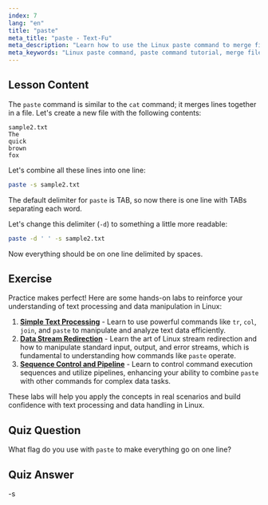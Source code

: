```yaml
---
index: 7
lang: "en"
title: "paste"
meta_title: "paste - Text-Fu"
meta_description: "Learn how to use the Linux paste command to merge file lines. Discover delimiters and combine files with this essential Linux command tutorial."
meta_keywords: "Linux paste command, paste command tutorial, merge file lines, Linux commands, beginner Linux, Linux guide"
---
```


## Lesson Content

The `paste` command is similar to the `cat` command; it merges lines together in a file. Let's create a new file with the following contents:

```
sample2.txt
The
quick
brown
fox
```

Let's combine all these lines into one line:

```bash
paste -s sample2.txt
```

The default delimiter for `paste` is TAB, so now there is one line with TABs separating each word.

Let's change this delimiter (`-d`) to something a little more readable:

```bash
paste -d ' ' -s sample2.txt
```

Now everything should be on one line delimited by spaces.

## Exercise

Practice makes perfect! Here are some hands-on labs to reinforce your understanding of text processing and data manipulation in Linux:

1. **[Simple Text Processing](https://labex.io/labs/linux-simple-text-processing-18004)** - Learn to use powerful commands like `tr`, `col`, `join`, and `paste` to manipulate and analyze text data efficiently.
2. **[Data Stream Redirection](https://labex.io/labs/linux-data-stream-redirection-17995)** - Learn the art of Linux stream redirection and how to manipulate standard input, output, and error streams, which is fundamental to understanding how commands like `paste` operate.
3. **[Sequence Control and Pipeline](https://labex.io/labs/linux-sequence-control-and-pipeline-17994)** - Learn to control command execution sequences and utilize pipelines, enhancing your ability to combine `paste` with other commands for complex data tasks.

These labs will help you apply the concepts in real scenarios and build confidence with text processing and data handling in Linux.

## Quiz Question

What flag do you use with `paste` to make everything go on one line?

## Quiz Answer

-s
